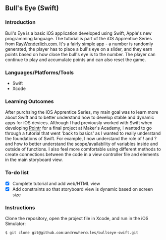 ## Bull's Eye (Swift)

### Introduction

Bull's Eye is a basic iOS application developed using Swift, Apple's new programming language. The tutorial is part of the iOS Apprentice Series from [RayWenderlich.com](http://raywenderlich.com). It's a fairly simple app - a number is randomly generated, the player has to place a bull's eye on a slider, and they earn points based on how close the bull's eye is to the number. The player can continue to play and accumulate points and can also reset the game.

### Languages/Platforms/Tools

* Swift
* Xcode

### Learning Outcomes

After purchsing the iOS Apprentice Series, my main goal was to learn more about Swift and to better understand how to develop stable and dynamic apps for iOS devices. Although I had previously worked with Swift when developing [Pointr](https://github.com/HatStephens/pointr_iOS_FinalProjectApp) for a final project at Maker's Academy, I wanted to go through a tutorial that went 'back to basics' as I wanted to really understand the foundations of Swift. For example, I now understand the role of ! and ? and how to better understand the scope/availability of variables inside and outside of functions. I also feel more comfortable using different methods to create connections between the code in a view controller file and elements in the main storyboard view. 

### To-do list

- [x] Complete tutorial and add web/HTML view
- [x] Add constraints so that storyboard view is dynamic based on screen size

### Instructions

Clone the repository, open the project file in Xcode, and run in the iOS Simulator:

```
$ git clone git@github.com:andrewhercules/bullseye-swift.git
```